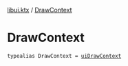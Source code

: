 [libui.ktx](index.md) / [DrawContext](./-draw-context.md)

# DrawContext

`typealias DrawContext = `[`uiDrawContext`](../libui/ui-draw-context.md)